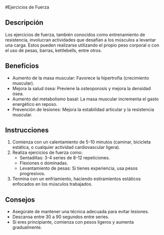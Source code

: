 #Ejercicios de Fuerza

## Descripción
Los ejercicios de fuerza, también conocidos como entrenamiento de resistencia, involucran actividades que desafían a los músculos a levantar una carga. Estos pueden realizarse utilizando el propio peso corporal o con el uso de pesas, barras, kettlebells, entre otros.


## Beneficios
- Aumento de la masa muscular: Favorece la hipertrofia (crecimiento muscular).
- Mejora la salud ósea: Previene la osteoporosis y mejora la densidad ósea.
- Aumento del metabolismo basal: La masa muscular incrementa el gasto energético en reposo.
- Prevención de lesiones: Mejora la estabilidad articular y la resistencia muscular.

## Instrucciones
1. Comienza con un calentamiento de 5-10 minutos (caminar, bicicleta estática, o cualquier actividad cardiovascular ligera).
2. Realiza ejercicios de fuerza como:
   - Sentadillas: 3-4 series de 8-12 repeticiones.
   - Flexiones o dominadas.
   - Levantamiento de pesas: Si tienes experiencia, usa pesos progresivos.
3. Termina con un enfriamiento, haciendo estiramientos estáticos enfocados en los músculos trabajados.

## Consejos
- Asegúrate de mantener una técnica adecuada para evitar lesiones.
- Descansa entre 30 a 90 segundos entre series.
- Si eres principiante, comienza con pesos ligeros y aumenta gradualmente.